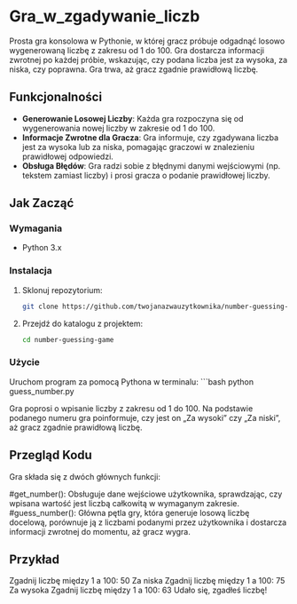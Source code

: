 # Gra_w_zgadywanie_liczb

Prosta gra konsolowa w Pythonie, w której gracz próbuje odgadnąć losowo wygenerowaną liczbę z zakresu od 1 do 100. Gra dostarcza informacji zwrotnej po każdej próbie, wskazując, czy podana liczba jest za wysoka, za niska, czy poprawna. Gra trwa, aż gracz zgadnie prawidłową liczbę.

## Funkcjonalności

- **Generowanie Losowej Liczby**: Każda gra rozpoczyna się od wygenerowania nowej liczby w zakresie od 1 do 100.
- **Informacje Zwrotne dla Gracza**: Gra informuje, czy zgadywana liczba jest za wysoka lub za niska, pomagając graczowi w znalezieniu prawidłowej odpowiedzi.
- **Obsługa Błędów**: Gra radzi sobie z błędnymi danymi wejściowymi (np. tekstem zamiast liczby) i prosi gracza o podanie prawidłowej liczby.

## Jak Zacząć

### Wymagania

- Python 3.x

### Instalacja

1. Sklonuj repozytorium:
   ```bash
   git clone https://github.com/twojanazwauzytkownika/number-guessing-game.git
2. Przejdź do katalogu z projektem:
    ```bash
    cd number-guessing-game

### Użycie

Uruchom program za pomocą Pythona w terminalu:
    ```bash
    python guess_number.py

Gra poprosi o wpisanie liczby z zakresu od 1 do 100. Na podstawie podanego numeru gra poinformuje, czy jest on „Za wysoki” czy „Za niski”, aż gracz zgadnie prawidłową liczbę.

## Przegląd Kodu
Gra składa się z dwóch głównych funkcji:

#get_number(): Obsługuje dane wejściowe użytkownika, sprawdzając, czy wpisana wartość jest liczbą całkowitą w wymaganym zakresie.
#guess_number(): Główna pętla gry, która generuje losową liczbę docelową, porównuje ją z liczbami podanymi przez użytkownika i dostarcza informacji zwrotnej do momentu, aż gracz wygra.

## Przykład
Zgadnij liczbę między 1 a 100: 50
Za niska
Zgadnij liczbę między 1 a 100: 75
Za wysoka
Zgadnij liczbę między 1 a 100: 63
Udało się, zgadłeś liczbę!
